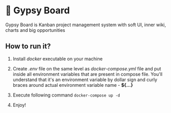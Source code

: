 # 💃 Gypsy Board

Gypsy Board is Kanban project management system with soft UI, inner wiki, charts and big opportunities


## How to run it?

1. Install *docker* executable on your machine

2. Create *.env* file on the same level as *docker-compose.yml* file and put inside all environment variables that are present in compose file.
   You'll understand that it's an environment variable by dollar sign and curly braces around actual environment variable name - **${...}**

4. Execute following command
```docker-compose up -d```

1. Enjoy!
